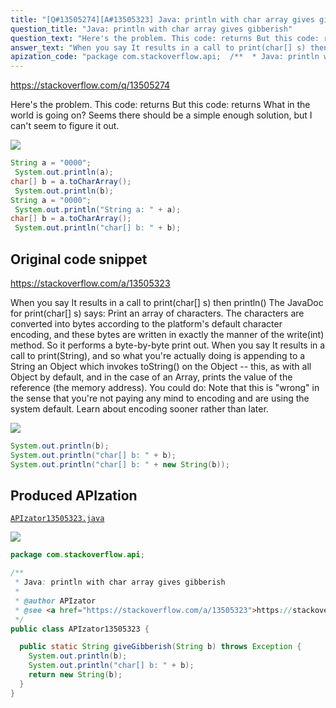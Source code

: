 ```yaml
---
title: "[Q#13505274][A#13505323] Java: println with char array gives gibberish"
question_title: "Java: println with char array gives gibberish"
question_text: "Here's the problem. This code: returns But this code: returns What in the world is going on? Seems there should be a simple enough solution, but I can't seem to figure it out."
answer_text: "When you say It results in a call to print(char[] s) then println() The JavaDoc for print(char[] s) says: Print an array of characters. The characters are converted into bytes   according to the platform's default character encoding, and these   bytes are written in exactly the manner of the write(int) method. So it performs a byte-by-byte print out. When you say It results in a call to print(String), and so what you're actually doing is appending to a String an Object which invokes toString() on the Object -- this, as with all Object by default, and in the case of an Array, prints the value of the reference (the memory address). You could do: Note that this is \"wrong\" in the sense that you're not paying any mind to encoding and are using the system default. Learn about encoding sooner rather than later."
apization_code: "package com.stackoverflow.api;  /**  * Java: println with char array gives gibberish  *  * @author APIzator  * @see <a href=\"https://stackoverflow.com/a/13505323\">https://stackoverflow.com/a/13505323</a>  */ public class APIzator13505323 {    public static String giveGibberish(String b) throws Exception {     System.out.println(b);     System.out.println(\"char[] b: \" + b);     return new String(b);   } }"
---
```


https://stackoverflow.com/q/13505274

Here&#x27;s the problem. This code:
returns
But this code:
returns
What in the world is going on? Seems there should be a simple enough solution, but I can&#x27;t seem to figure it out.


<div class="code-logo"><img src="/stackoverflow.png" /></div>

```java
String a = "0000";
 System.out.println(a);
char[] b = a.toCharArray();
 System.out.println(b);
String a = "0000";
 System.out.println("String a: " + a);
char[] b = a.toCharArray();
 System.out.println("char[] b: " + b);
```


## Original code snippet

https://stackoverflow.com/a/13505323

When you say
It results in a call to print(char[] s) then println()
The JavaDoc for print(char[] s) says:
Print an array of characters. The characters are converted into bytes
  according to the platform&#x27;s default character encoding, and these
  bytes are written in exactly the manner of the write(int) method.
So it performs a byte-by-byte print out.
When you say
It results in a call to print(String), and so what you&#x27;re actually doing is appending to a String an Object which invokes toString() on the Object -- this, as with all Object by default, and in the case of an Array, prints the value of the reference (the memory address).
You could do:
Note that this is &quot;wrong&quot; in the sense that you&#x27;re not paying any mind to encoding and are using the system default. Learn about encoding sooner rather than later.

<div class="code-logo"><img src="/stackoverflow.png" /></div>

```java
System.out.println(b);
System.out.println("char[] b: " + b);
System.out.println("char[] b: " + new String(b));
```

## Produced APIzation

[`APIzator13505323.java`](https://github.com/pasqualesalza/apization-temp-data/raw/master/search/APIzator13505323.java)

<div class="code-logo"><img src="/apizator.png" /></div>

```java
package com.stackoverflow.api;

/**
 * Java: println with char array gives gibberish
 *
 * @author APIzator
 * @see <a href="https://stackoverflow.com/a/13505323">https://stackoverflow.com/a/13505323</a>
 */
public class APIzator13505323 {

  public static String giveGibberish(String b) throws Exception {
    System.out.println(b);
    System.out.println("char[] b: " + b);
    return new String(b);
  }
}

```